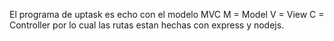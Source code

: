 El programa de uptask es echo con el modelo MVC
M = Model
V = View
C = Controller
por lo cual las rutas estan hechas con express y nodejs.